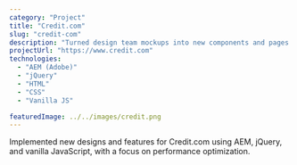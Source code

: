```yaml
---
category: "Project"
title: "Credit.com"
slug: "credit-com"
description: "Turned design team mockups into new components and pages for Credit.com, and optimized site performance."
projectUrl: "https://www.credit.com"
technologies: 
  - "AEM (Adobe)"
  - "jQuery"
  - "HTML"
  - "CSS"
  - "Vanilla JS"

featuredImage: ../../images/credit.png
---
```


Implemented new designs and features for Credit.com using AEM, jQuery, and vanilla JavaScript, with a focus on performance optimization. 